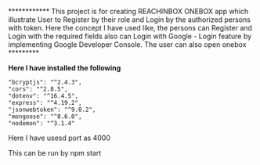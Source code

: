 ************ This project is for creating  REACHINBOX ONEBOX app which illustrate User to Register by their role and Login by the authorized persons with token. Here the concept I have used like, the persons can Register and Login with the required fields also  can Login with  Google - Login feature by implementing Google Developer Console. The user can also open onebox  *********


**Here I have installed the following**

    "bcryptjs": "^2.4.3",
    "cors": "^2.8.5",
    "dotenv": "^16.4.5",
    "express": "^4.19.2",
    "jsonwebtoken": "^9.0.2",
    "mongoose": "^8.6.0",
    "nodemon": "^3.1.4"


Here I have usesd port as 4000

This can be run by npm start